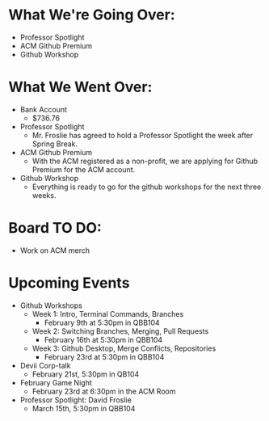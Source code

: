 # What We're Going Over:

- Professor Spotlight
- ACM Github Premium
- Github Workshop

# What We Went Over:

- Bank Account
  - $736.76
- Professor Spotlight
  - Mr. Froslie has agreed to hold a Professor Spotlight the week after Spring Break.
- ACM Github Premium
  - With the ACM registered as a non-profit, we are applying for Github Premium for the ACM account.
- Github Workshop
  - Everything is ready to go for the github workshops for the next three weeks.

# Board TO DO:

- Work on ACM merch

# Upcoming Events

- Github Workshops
  - Week 1: Intro, Terminal Commands, Branches
    - February 9th at 5:30pm in QBB104
  - Week 2: Switching Branches, Merging, Pull Requests
    - February 16th at 5:30pm in QBB104
  - Week 3: Github Desktop, Merge Conflicts, Repositories
    - February 23rd at 5:30pm in QBB104
- Devii Corp-talk
  - February 21st, 5:30pm in QB104
- February Game Night
  - February 23rd at 6:30pm in the ACM Room
- Professor Spotlight: David Froslie
  - March 15th, 5:30pm in QBB104

